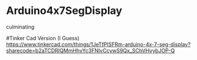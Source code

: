 # Arduino4x7SegDisplay
culminating



#Tinker Cad Version (I Guess)
https://www.tinkercad.com/things/1JeTfPISFRm-arduino-4x-7-seg-display?sharecode=b2aTCDRIQMmHhvYc3FNIvCcywS9Qx_SChVHvybJOP-Q

